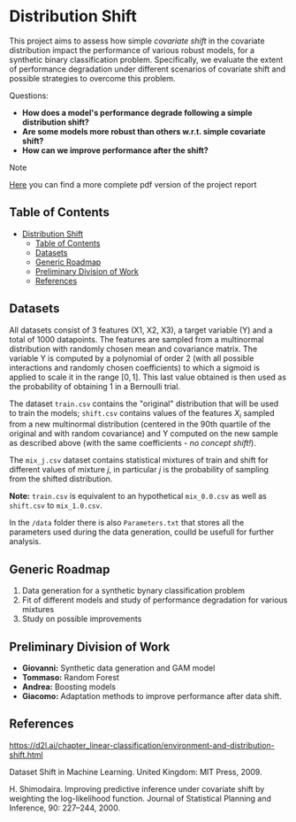 # Distribution Shift

This project aims to assess how simple *covariate shift* in the covariate distribution impact the performance of 
various robust models, for a synthetic binary  classification problem. Specifically, we evaluate the extent of 
performance degradation under different scenarios of covariate shift and possible strategies to overcome this problem.

Questions:

- **How does a model's performance degrade following a simple distribution shift?**
- **Are some models more robust than others w.r.t. simple covariate shift?**
- **How can we improve performance after the shift?**

> [!note]
> [Here](<https://raw.githubusercontent.com/giovanni-lucarelli/distribution-shift/main/report/src/main.pdf>) you can find a more complete pdf version of the project report

## Table of Contents
- [Distribution Shift](#distribution-shift)
  - [Table of Contents](#table-of-contents)
  - [Datasets](#datasets)
  - [Generic Roadmap](#generic-roadmap)
  - [Preliminary Division of Work](#preliminary-division-of-work)
  - [References](#references)

## Datasets

All datasets consist of 3 features (X1, X2, X3), a target variable (Y) and a total of 1000 datapoints. The features are sampled from a multinormal distribution with randomly chosen mean and covariance matrix. The variable Y is computed by a polynomial of order 2 (with all possible interactions and randomly chosen coefficients) to which a sigmoid is applied to scale it in the range $[0,1]$. This last value obtained is then used as the probability of obtaining 1 in a Bernoulli trial.

The dataset `train.csv` contains the "original" distribution that will be used to train the models; `shift.csv` contains values ​​of the features $X_i$ sampled from a new multinormal distribution (centered in the 90th quartile of the original and with random covariance) and Y computed on the new sample as described above (with the same coefficients - *no concept shift!*).

The `mix_j.csv` dataset contains statistical mixtures of train and shift for different values ​​of mixture $j$, in particular $j$ is the probability of sampling from the shifted distribution.

**Note:** `train.csv` is equivalent to an hypothetical `mix_0.0.csv` as well as `shift.csv` to `mix_1.0.csv`. 


In the `/data` folder there is also `Parameters.txt` that stores all the parameters used during the data generation, coulld be usefull for further analysis.

## Generic Roadmap

1. Data generation for a synthetic bynary classification problem
2. Fit of different models and study of performance degradation for various mixtures
3. Study on possible improvements

## Preliminary Division of Work

- **Giovanni:** Synthetic data generation and GAM model  
- **Tommaso:** Random Forest  
- **Andrea:** Boosting models   
- **Giacomo:** Adaptation methods to improve performance after data shift.

## References

https://d2l.ai/chapter_linear-classification/environment-and-distribution-shift.html

Dataset Shift in Machine Learning. United Kingdom: MIT Press, 2009.

H. Shimodaira. Improving predictive inference under covariate shift by weighting the log-likelihood function. Journal of Statistical Planning and Inference, 90: 227–244, 2000.
